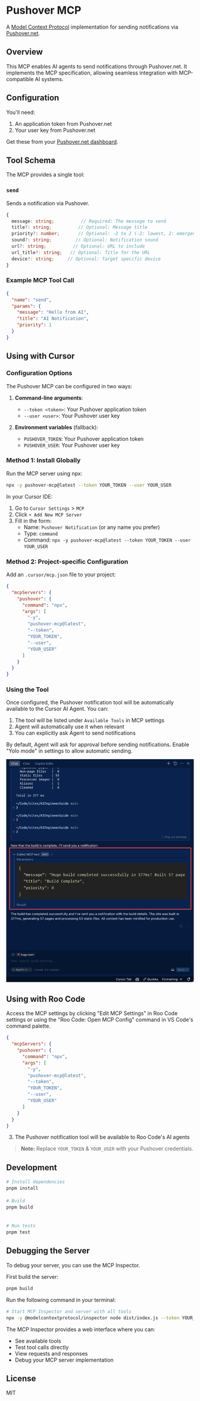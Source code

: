 # Pushover MCP

A [Model Context Protocol](https://modelcontextprotocol.io/introduction) implementation for sending notifications via [Pushover.net](https://pushover.net).

## Overview

This MCP enables AI agents to send notifications through Pushover.net. It implements the MCP specification, allowing seamless integration with MCP-compatible AI systems.

## Configuration

You'll need:
1. An application token from Pushover.net
2. Your user key from Pushover.net

Get these from your [Pushover.net dashboard](https://pushover.net/dashboard).

## Tool Schema

The MCP provides a single tool:

### `send`

Sends a notification via Pushover.

```typescript
{
  message: string;          // Required: The message to send
  title?: string;          // Optional: Message title
  priority?: number;       // Optional: -2 to 2 (-2: lowest, 2: emergency)
  sound?: string;         // Optional: Notification sound
  url?: string;          // Optional: URL to include
  url_title?: string;   // Optional: Title for the URL
  device?: string;     // Optional: Target specific device
}
```


### Example MCP Tool Call

```json
{
  "name": "send",
  "params": {
    "message": "Hello from AI",
    "title": "AI Notification",
    "priority": 1
  }
}
```

## Using with Cursor

### Configuration Options

The Pushover MCP can be configured in two ways:

1. **Command-line arguments**:
   - `--token <token>`: Your Pushover application token
   - `--user <user>`: Your Pushover user key

2. **Environment variables** (fallback):
   - `PUSHOVER_TOKEN`: Your Pushover application token
   - `PUSHOVER_USER`: Your Pushover user key

### Method 1: Install Globally

Run the MCP server using npx:

```bash
npx -y pushover-mcp@latest --token YOUR_TOKEN --user YOUR_USER
```

In your Cursor IDE:

1. Go to `Cursor Settings` > `MCP`
2. Click `+ Add New MCP Server`
3. Fill in the form:
   - Name: `Pushover Notification` (or any name you prefer)
   - Type: `command`
   - Command: `npx -y pushover-mcp@latest --token YOUR_TOKEN --user YOUR_USER`


### Method 2: Project-specific Configuration

Add an `.cursor/mcp.json` file to your project:

```json
{
  "mcpServers": {
    "pushover": {
      "command": "npx",
      "args": [
        "-y",
        "pushover-mcp@latest",
        "--token",
        "YOUR_TOKEN",
        "--user",
        "YOUR_USER"
      ]
    }
  }
}
```


### Using the Tool

Once configured, the Pushover notification tool will be automatically available to the Cursor AI Agent. You can:

1. The tool will be listed under `Available Tools` in MCP settings
2. Agent will automatically use it when relevant
3. You can explicitly ask Agent to send notifications

By default, Agent will ask for approval before sending notifications. Enable "Yolo mode" in settings to allow automatic sending.

![Cursor Agent](media/cursor-agent.png)

## Using with Roo Code
Access the MCP settings by clicking "Edit MCP Settings" in Roo Code settings or using the "Roo Code: Open MCP Config" command in VS Code's command palette.

```json
{
  "mcpServers": {
    "pushover": {
      "command": "npx",
      "args": [
        "-y",
        "pushover-mcp@latest",
        "--token",
        "YOUR_TOKEN",
        "--user",
        "YOUR_USER"
      ]
    }
  }
}
```
3. The Pushover notification tool will be available to Roo Code's AI agents

> **Note:** Replace `YOUR_TOKEN` & `YOUR_USER` with your Pushover credentials.

## Development

```bash
# Install dependencies
pnpm install

# Build
pnpm build


# Run tests
pnpm test
```

## Debugging the Server

To debug your server, you can use the MCP Inspector.

First build the server:

```bash
pnpm build
```

Run the following command in your terminal:

```bash
# Start MCP Inspector and server with all tools
npx -y @modelcontextprotocol/inspector node dist/index.js --token YOUR_TOKEN --user YOUR_USER
```

The MCP Inspector provides a web interface where you can:
- See available tools
- Test tool calls directly
- View requests and responses
- Debug your MCP server implementation

## License

MIT
